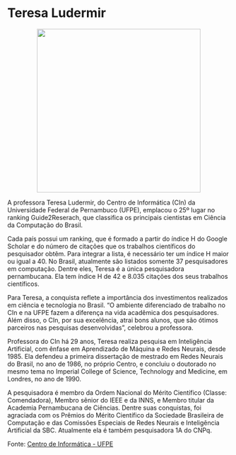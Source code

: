 # Teresa Ludermir 

<p  align="center">
<img  src="https://encrypted-tbn0.gstatic.com/images?q=tbn:ANd9GcSPc6gs4q8Vkse6n0WnFy-oij9C1jlFcl1UFw&usqp=CAU"  heigth="560"  width="370"/>
<p/>

A professora Teresa Ludermir, do Centro de Informática (CIn) da Universidade Federal de Pernambuco (UFPE), emplacou o 25º lugar no ranking Guide2Reserach, que classifica os principais cientistas em Ciência da Computação do Brasil. 

Cada país possui um ranking, que é formado a partir do índice H do Google Scholar e do número de citações que os trabalhos científicos do pesquisador obtêm. Para integrar a lista, é necessário ter um índice H maior ou igual a 40. No Brasil, atualmente são listados somente 37 pesquisadores em computação. Dentre eles, Teresa é a única pesquisadora pernambucana. Ela tem índice H de 42 e 8.035 citações dos seus trabalhos científicos. 

Para Teresa, a conquista reflete a importância dos investimentos realizados em ciência e tecnologia no Brasil. “O ambiente diferenciado de trabalho no CIn e na UFPE fazem a diferença na vida acadêmica dos pesquisadores. Além disso, o CIn, por sua excelência, atrai bons alunos, que são ótimos parceiros nas pesquisas desenvolvidas”, celebrou a professora. 

Professora do CIn há 29 anos, Teresa realiza pesquisa em Inteligência Artificial, com ênfase em Aprendizado de Máquina e Redes Neurais, desde 1985. Ela defendeu a primeira dissertação de mestrado em Redes Neurais do Brasil, no ano de 1986, no próprio Centro, e concluiu o doutorado no mesmo tema no Imperial College of Science, Technology and Medicine, em Londres, no ano de 1990. 

A pesquisadora é membro da Ordem Nacional do Mérito Científico (Classe: Comendadora), Membro sênior do IEEE e da INNS, e Membro titular da Academia Pernambucana de Ciências. Dentre suas conquistas, foi agraciada com os Prêmios do Mérito Científico da Sociedade Brasileira de Computação e das Comissões Especiais de Redes Neurais e Inteligência Artificial da SBC. Atualmente ela é também pesquisadora 1A do CNPq.

Fonte: [Centro de Informática - UFPE](https://portal.cin.ufpe.br/2021/08/19/professora-do-cin-ufpe-integra-ranking-dos-principais-cientistas-em-ciencia-da-computacao-do-brasil/)

